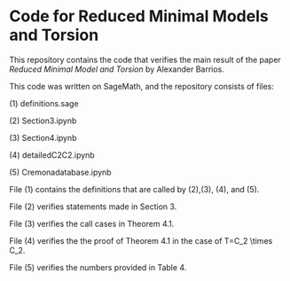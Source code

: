 # Code for Reduced Minimal Models and Torsion
This repository contains the code that verifies the main result of the paper *Reduced Minimal Model and Torsion* by Alexander Barrios.


This code was written on SageMath, and the repository consists of  files:

(1) definitions.sage

(2) Section3.ipynb

(3) Section4.ipynb

(4) detailedC2C2.ipynb

(5) Cremonadatabase.ipynb

File (1) contains the definitions that are called by (2),(3), (4), and (5).

File (2) verifies statements made in Section 3.

File (3) verifies the call cases in Theorem 4.1.

File (4) verifies the the proof of Theorem 4.1 in the case of T=C_2 \times C_2.

File (5) verifies the numbers provided in Table 4.

